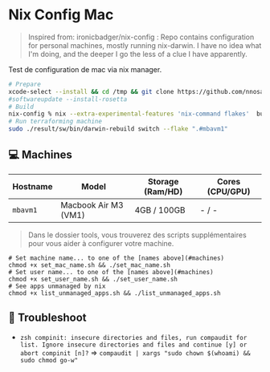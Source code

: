 # Nix Config Mac 
> Inspired from: ironicbadger/nix-config : Repo contains configuration for personal machines, mostly running nix-darwin. I have no idea what I'm doing, and the deeper I go the less of a clue I have apparently.

Test de configuration de mac via nix manager.

```bash
# Prepare
xcode-select --install && cd /tmp && git clone https://github.com/nnosal/nix-config && cd $_
#softwareupdate --install-rosetta
# Build
nix-config % nix --extra-experimental-features 'nix-command flakes'  build ".#darwinConfigurations.mbavm1.system"
# Run terraforming machine
sudo ./result/sw/bin/darwin-rebuild switch --flake ".#mbavm1"
```

## 💻 Machines

| Hostname | Model                  | Storage (Ram/HD) | Cores (CPU/GPU) |
|----------|------------------------|------------------|-----------------|
| `mbavm1` | Macbook Air M3 (VM1)   | 4GB / 100GB      | - / -           |

> Dans le dossier tools, vous trouverez des scripts supplémentaires pour vous aider à configurer votre machine.

```shell
# Set machine name... to one of the [names above](#machines)
chmod +x set_mac_name.sh && ./set_mac_name.sh
# Set user name... to one of the [names above](#machines)
chmod +x set_user_name.sh && ./set_user_name.sh
# See apps unmanaged by nix
chmod +x list_unmanaged_apps.sh && ./list_unmanaged_apps.sh
```

## 🔧 Troubleshoot

- `zsh compinit: insecure directories and files, run compaudit for list.
Ignore insecure directories and files and continue [y] or abort compinit [n]?` => `compaudit | xargs "sudo chown $(whoami) && sudo chmod go-w"`